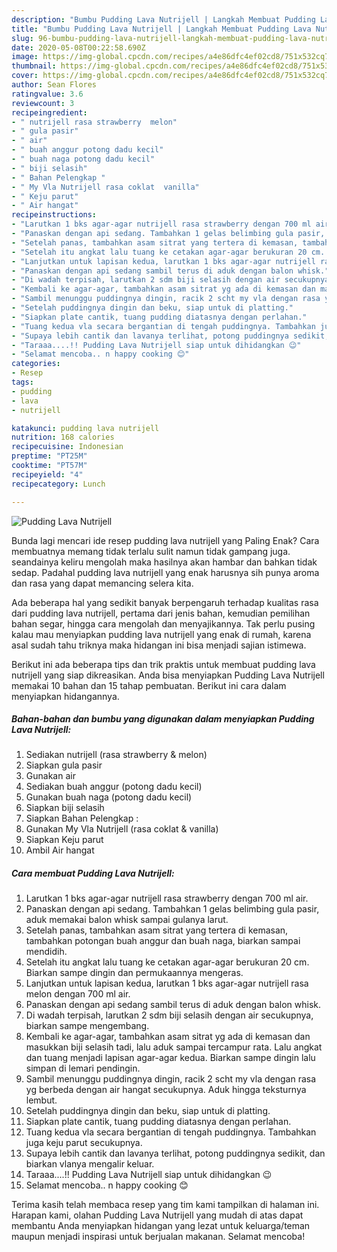```yaml
---
description: "Bumbu Pudding Lava Nutrijell | Langkah Membuat Pudding Lava Nutrijell Yang Bikin Ngiler"
title: "Bumbu Pudding Lava Nutrijell | Langkah Membuat Pudding Lava Nutrijell Yang Bikin Ngiler"
slug: 96-bumbu-pudding-lava-nutrijell-langkah-membuat-pudding-lava-nutrijell-yang-bikin-ngiler
date: 2020-05-08T00:22:58.690Z
image: https://img-global.cpcdn.com/recipes/a4e86dfc4ef02cd8/751x532cq70/pudding-lava-nutrijell-foto-resep-utama.jpg
thumbnail: https://img-global.cpcdn.com/recipes/a4e86dfc4ef02cd8/751x532cq70/pudding-lava-nutrijell-foto-resep-utama.jpg
cover: https://img-global.cpcdn.com/recipes/a4e86dfc4ef02cd8/751x532cq70/pudding-lava-nutrijell-foto-resep-utama.jpg
author: Sean Flores
ratingvalue: 3.6
reviewcount: 3
recipeingredient:
- " nutrijell rasa strawberry  melon"
- " gula pasir"
- " air"
- " buah anggur potong dadu kecil"
- " buah naga potong dadu kecil"
- " biji selasih"
- " Bahan Pelengkap "
- " My Vla Nutrijell rasa coklat  vanilla"
- " Keju parut"
- " Air hangat"
recipeinstructions:
- "Larutkan 1 bks agar-agar nutrijell rasa strawberry dengan 700 ml air."
- "Panaskan dengan api sedang. Tambahkan 1 gelas belimbing gula pasir, aduk memakai balon whisk sampai gulanya larut."
- "Setelah panas, tambahkan asam sitrat yang tertera di kemasan, tambahkan potongan buah anggur dan buah naga, biarkan sampai mendidih."
- "Setelah itu angkat lalu tuang ke cetakan agar-agar berukuran 20 cm. Biarkan sampe dingin dan permukaannya mengeras."
- "Lanjutkan untuk lapisan kedua, larutkan 1 bks agar-agar nutrijell rasa melon dengan 700 ml air."
- "Panaskan dengan api sedang sambil terus di aduk dengan balon whisk."
- "Di wadah terpisah, larutkan 2 sdm biji selasih dengan air secukupnya, biarkan sampe mengembang."
- "Kembali ke agar-agar, tambahkan asam sitrat yg ada di kemasan dan masukkan biji selasih tadi, lalu aduk sampai tercampur rata. Lalu angkat dan tuang menjadi lapisan agar-agar kedua. Biarkan sampe dingin lalu simpan di lemari pendingin."
- "Sambil menunggu puddingnya dingin, racik 2 scht my vla dengan rasa yg berbeda dengan air hangat secukupnya. Aduk hingga teksturnya lembut."
- "Setelah puddingnya dingin dan beku, siap untuk di platting."
- "Siapkan plate cantik, tuang pudding diatasnya dengan perlahan."
- "Tuang kedua vla secara bergantian di tengah puddingnya. Tambahkan juga keju parut secukupnya."
- "Supaya lebih cantik dan lavanya terlihat, potong puddingnya sedikit, dan biarkan vlanya mengalir keluar."
- "Taraaa....!! Pudding Lava Nutrijell siap untuk dihidangkan 😉"
- "Selamat mencoba.. n happy cooking 😊"
categories:
- Resep
tags:
- pudding
- lava
- nutrijell

katakunci: pudding lava nutrijell 
nutrition: 168 calories
recipecuisine: Indonesian
preptime: "PT25M"
cooktime: "PT57M"
recipeyield: "4"
recipecategory: Lunch

---
```



![Pudding Lava Nutrijell](https://img-global.cpcdn.com/recipes/a4e86dfc4ef02cd8/751x532cq70/pudding-lava-nutrijell-foto-resep-utama.jpg)

Bunda lagi mencari ide resep pudding lava nutrijell yang Paling Enak? Cara membuatnya memang tidak terlalu sulit namun tidak gampang juga. seandainya keliru mengolah maka hasilnya akan hambar dan bahkan tidak sedap. Padahal pudding lava nutrijell yang enak harusnya sih punya aroma dan rasa yang dapat memancing selera kita.

Ada beberapa hal yang sedikit banyak berpengaruh terhadap kualitas rasa dari pudding lava nutrijell, pertama dari jenis bahan, kemudian pemilihan bahan segar, hingga cara mengolah dan menyajikannya. Tak perlu pusing kalau mau menyiapkan pudding lava nutrijell yang enak di rumah, karena asal sudah tahu triknya maka hidangan ini bisa menjadi sajian istimewa.




Berikut ini ada beberapa tips dan trik praktis untuk membuat pudding lava nutrijell yang siap dikreasikan. Anda bisa menyiapkan Pudding Lava Nutrijell memakai 10 bahan dan 15 tahap pembuatan. Berikut ini cara dalam menyiapkan hidangannya.

<!--inarticleads1-->

##### Bahan-bahan dan bumbu yang digunakan dalam menyiapkan Pudding Lava Nutrijell:

1. Sediakan  nutrijell (rasa strawberry &amp; melon)
1. Siapkan  gula pasir
1. Gunakan  air
1. Sediakan  buah anggur (potong dadu kecil)
1. Gunakan  buah naga (potong dadu kecil)
1. Siapkan  biji selasih
1. Siapkan  Bahan Pelengkap :
1. Gunakan  My Vla Nutrijell (rasa coklat &amp; vanilla)
1. Siapkan  Keju parut
1. Ambil  Air hangat




<!--inarticleads2-->

##### Cara membuat Pudding Lava Nutrijell:

1. Larutkan 1 bks agar-agar nutrijell rasa strawberry dengan 700 ml air.
1. Panaskan dengan api sedang. Tambahkan 1 gelas belimbing gula pasir, aduk memakai balon whisk sampai gulanya larut.
1. Setelah panas, tambahkan asam sitrat yang tertera di kemasan, tambahkan potongan buah anggur dan buah naga, biarkan sampai mendidih.
1. Setelah itu angkat lalu tuang ke cetakan agar-agar berukuran 20 cm. Biarkan sampe dingin dan permukaannya mengeras.
1. Lanjutkan untuk lapisan kedua, larutkan 1 bks agar-agar nutrijell rasa melon dengan 700 ml air.
1. Panaskan dengan api sedang sambil terus di aduk dengan balon whisk.
1. Di wadah terpisah, larutkan 2 sdm biji selasih dengan air secukupnya, biarkan sampe mengembang.
1. Kembali ke agar-agar, tambahkan asam sitrat yg ada di kemasan dan masukkan biji selasih tadi, lalu aduk sampai tercampur rata. Lalu angkat dan tuang menjadi lapisan agar-agar kedua. Biarkan sampe dingin lalu simpan di lemari pendingin.
1. Sambil menunggu puddingnya dingin, racik 2 scht my vla dengan rasa yg berbeda dengan air hangat secukupnya. Aduk hingga teksturnya lembut.
1. Setelah puddingnya dingin dan beku, siap untuk di platting.
1. Siapkan plate cantik, tuang pudding diatasnya dengan perlahan.
1. Tuang kedua vla secara bergantian di tengah puddingnya. Tambahkan juga keju parut secukupnya.
1. Supaya lebih cantik dan lavanya terlihat, potong puddingnya sedikit, dan biarkan vlanya mengalir keluar.
1. Taraaa....!! Pudding Lava Nutrijell siap untuk dihidangkan 😉
1. Selamat mencoba.. n happy cooking 😊




Terima kasih telah membaca resep yang tim kami tampilkan di halaman ini. Harapan kami, olahan Pudding Lava Nutrijell yang mudah di atas dapat membantu Anda menyiapkan hidangan yang lezat untuk keluarga/teman maupun menjadi inspirasi untuk berjualan makanan. Selamat mencoba!
